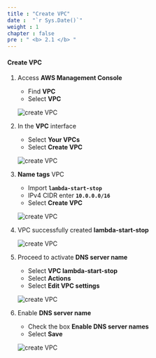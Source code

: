 ```yaml
---
title : "Create VPC"
date :  "`r Sys.Date()`" 
weight : 1
chapter : false
pre : " <b> 2.1 </b> "
---
```


#### Create VPC

1. Access **AWS Management Console**

   - Find **VPC**
   - Select **VPC**

   ![create VPC](/images/2-createVPC/1CreateVPC/0001.png?width=90pc)

2. In the **VPC** interface

   - Select **Your VPCs**
   - Select **Create VPC**

   ![create VPC](/images/2-createVPC/1CreateVPC/0002.png?width=90pc)

3. **Name tags** VPC 
   - Import **```lambda-start-stop```**
   - IPv4 CIDR enter **```10.0.0.0/16```**
   - Select **Create VPC**

   ![create VPC](/images/2-createVPC/1CreateVPC/0003.png?width=90pc)

4. VPC successfully created **lambda-start-stop**

   ![create VPC](/images/2-createVPC/1CreateVPC/0004.png?width=90pc)

5. Proceed to activate **DNS server name**

   - Select **VPC lambda-start-stop**
   - Select **Actions**
   - Select **Edit VPC settings**
   
   ![create VPC](/images/2-createVPC/1CreateVPC/0005.png?width=90pc)

6. Enable **DNS server name**
   - Check the box **Enable DNS server names**
   - Select **Save**
  
   ![create VPC](/images/2-createVPC/1CreateVPC/0006.png?width=90pc)